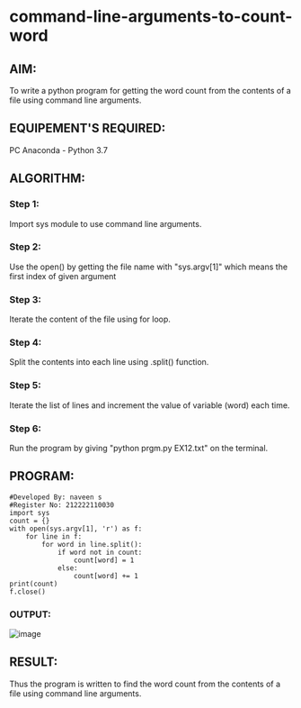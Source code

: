 # command-line-arguments-to-count-word
## AIM:
To write a python program for getting the word count from the contents of a file using command line arguments.
## EQUIPEMENT'S REQUIRED: 
PC
Anaconda - Python 3.7
## ALGORITHM: 
### Step 1:
Import sys module to use command line arguments.
### Step 2: 
Use the open() by getting the file name with "sys.argv[1]" which means the first index of given argument 
### Step 3: 
Iterate the content of the file using for loop.

### Step 4:  
Split the contents into each line using .split() function.
### Step 5: 
Iterate the list of lines and increment the value of variable (word) each time.
### Step 6: 
Run the program by giving "python prgm.py EX12.txt" on the terminal.
## PROGRAM:
```
#Developed By: naveen s
#Register No: 212222110030
import sys
count = {}
with open(sys.argv[1], 'r') as f:
    for line in f:
        for word in line.split():
            if word not in count:
                count[word] = 1
            else:
                count[word] += 1
print(count)
f.close()
```
### OUTPUT:
![image](https://github.com/NaveenSivamalai/command-line-arguments-to-count-word/assets/123792574/5ae8438b-c872-4f87-bb7a-89c09148a7ef)



## RESULT:
Thus the program is written to find the word count from the contents of a file using command line arguments.
